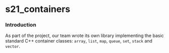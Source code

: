 # s21_containers

### Introduction

As part of the project, our team wrote its own library implementing the basic standard C++ container classes: `array`, `list`, `map`, `queue`, `set`, `stack` and `vector`.